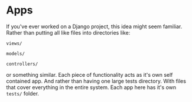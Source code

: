 # Apps

If you've ever worked on a Django project, this idea might seem familiar. Rather
than putting all like files into directories like:
```
views/
```
```
models/
```
```
controllers/
```
or something similar. Each piece of functionality acts as it's own self
contained app. And rather than having one large tests directory. With files that
cover everything in the entire system. Each app here has it's own ```tests/```
folder.
